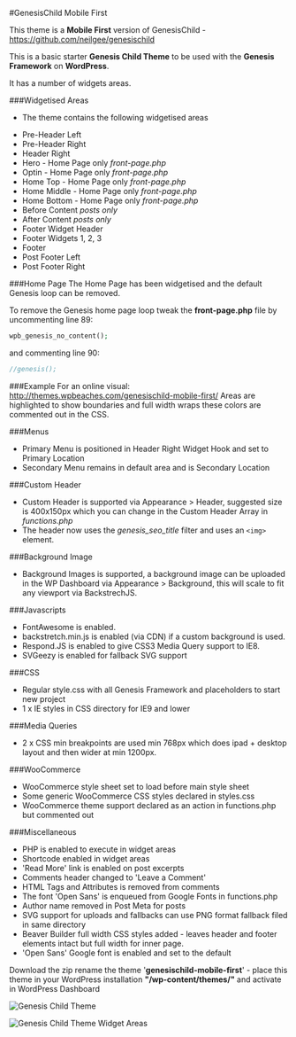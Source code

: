 #GenesisChild Mobile First

This theme is a **Mobile First** version of GenesisChild - https://github.com/neilgee/genesischild

This is a basic starter **Genesis Child Theme** to be used with the **Genesis Framework** on **WordPress**.

It has a number of widgets areas.

###Widgetised Areas
- The theme contains the following widgetised areas
* Pre-Header Left
* Pre-Header Right 
* Header Right
* Hero - Home Page only *front-page.php*
* Optin - Home Page only *front-page.php*
* Home Top - Home Page only *front-page.php*
* Home Middle - Home Page only *front-page.php*
* Home Bottom - Home Page only *front-page.php*
* Before Content *posts only*
* After Content *posts only*
* Footer Widget Header
* Footer Widgets 1, 2, 3
* Footer
* Post Footer Left
* Post Footer Right

###Home Page
The Home Page has been widgetised and the default Genesis loop can be removed.


To remove the Genesis home page loop tweak the **front-page.php** file by uncommenting line 89:
```php
wpb_genesis_no_content();
```

and commenting line 90:
```php
//genesis();
```

###Example
For an online visual:
http://themes.wpbeaches.com/genesischild-mobile-first/
Areas are highlighted to show boundaries and full width wraps these colors are commented out in the CSS.

###Menus
- Primary Menu is positioned in Header Right Widget Hook and set to Primary Location
- Secondary Menu remains in default area and is Secondary Location

###Custom Header
- Custom Header is supported via Appearance > Header, suggested size is 400x150px which you can change in the Custom Header Array in *functions.php*
- The header now uses the *genesis_seo_title* filter and uses an `<img>` element.

###Background Image
- Background Images is supported, a background image can be uploaded in the WP Dashboard via Appearance > Background, this will scale to fit any viewport via BackstrechJS.

###Javascripts
- FontAwesome is enabled.
- backstretch.min.js is enabled (via CDN) if a custom background is used.
- Respond.JS is enabled to give CSS3 Media Query support to IE8.
- SVGeezy is enabled for fallback SVG support

###CSS
- Regular style.css with all Genesis Framework and placeholders to start new project
- 1 x IE styles in CSS directory for IE9 and lower

###Media Queries
- 2 x CSS min breakpoints are used min 768px which does ipad + desktop layout and then wider at min 1200px.

###WooCommerce
- WooCommerce style sheet set to load before main style sheet
- Some generic WooCommerce CSS styles declared in styles.css
- WooCommerce theme support declared as an action in functions.php but commented out

###Miscellaneous
- PHP is enabled to execute in widget areas
- Shortcode enabled in widget areas
- 'Read More' link is enabled on post excerpts
- Comments header changed to 'Leave a Comment'
- HTML Tags and Attributes is removed from comments
- The font 'Open Sans' is enqueued from Google Fonts in functions.php
- Author name removed in Post Meta for posts
- SVG support for uploads and fallbacks can use PNG format fallback filed in same directory
- Beaver Builder full width CSS styles added - leaves header and footer elements intact but full width for inner page.
- 'Open Sans' Google font is enabled and set to the default

Download the zip rename the theme '**genesischild-mobile-first**' - place this theme in your WordPress installation **"/wp-content/themes/"** and activate in WordPress Dashboard

![Genesis Child Theme](http://wpbeaches.com/images/genesischild-mobile-first.png)

![Genesis Child Theme Widget Areas](http://coolestguidesontheplanet.com/wp-content/themes/gee/images/genesischild-widgets1.png)


